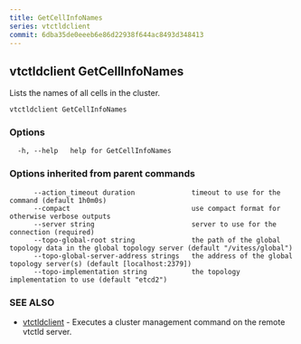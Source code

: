 ```yaml
---
title: GetCellInfoNames
series: vtctldclient
commit: 6dba35de0eeeb6e86d22938f644ac8493d348413
---
```

## vtctldclient GetCellInfoNames

Lists the names of all cells in the cluster.

```
vtctldclient GetCellInfoNames
```

### Options

```
  -h, --help   help for GetCellInfoNames
```

### Options inherited from parent commands

```
      --action_timeout duration              timeout to use for the command (default 1h0m0s)
      --compact                              use compact format for otherwise verbose outputs
      --server string                        server to use for the connection (required)
      --topo-global-root string              the path of the global topology data in the global topology server (default "/vitess/global")
      --topo-global-server-address strings   the address of the global topology server(s) (default [localhost:2379])
      --topo-implementation string           the topology implementation to use (default "etcd2")
```

### SEE ALSO

* [vtctldclient](../)	 - Executes a cluster management command on the remote vtctld server.

